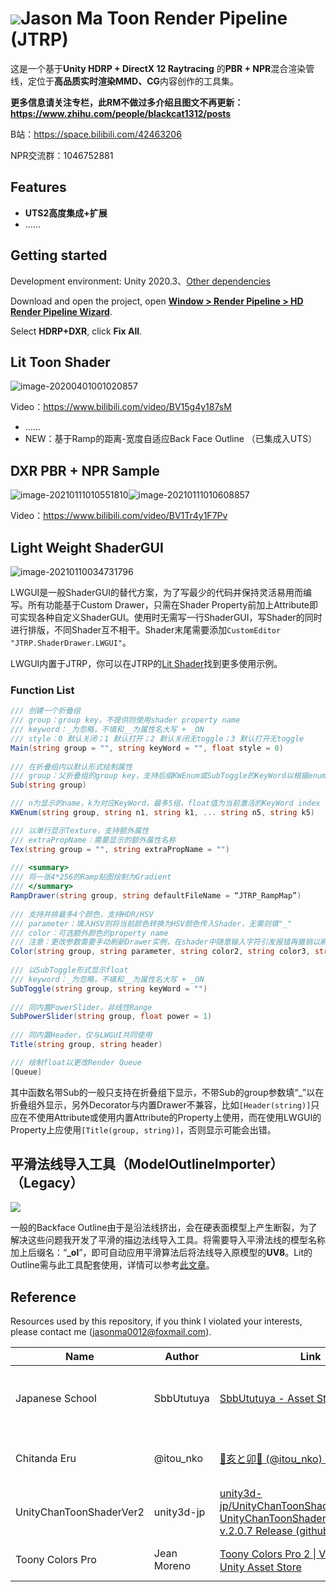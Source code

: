 # ![](README.assets/JTRPLogoLow.png)Jason Ma Toon Render Pipeline (JTRP)


这是一个基于**Unity HDRP  + DirectX 12 Raytracing** 的**PBR + NPR**混合渲染管线，定位于**高品质实时渲染MMD、CG**内容创作的工具集。



**更多信息请关注专栏，此RM不做过多介绍且图文不再更新：https://www.zhihu.com/people/blackcat1312/posts**

B站：https://space.bilibili.com/42463206

NPR交流群：1046752881

## Features

- **UTS2高度集成+扩展**
- ……



## Getting started

Development environment: Unity 2020.3、[Other dependencies](https://github.com/Jason-Ma-233/JasonMaToonRenderPipeline/blob/master/Packages/manifest.json)

Download and open the project, open [**Window > Render Pipeline > HD Render Pipeline Wizard**](https://docs.unity3d.com/Packages/com.unity.render-pipelines.high-definition@8.2/manual/Render-Pipeline-Wizard.html).

Select **HDRP+DXR**, click **Fix All**.



## Lit Toon Shader

![image-20200401001020857](README.assets/image-20200401001020857.png)

Video：https://www.bilibili.com/video/BV15g4y187sM

- ……
- NEW：基于Ramp的距离-宽度自适应Back Face Outline （已集成入UTS）



## DXR PBR + NPR Sample

![image-20210111010551810](README.assets/image-20210111010551810.png)![image-20210111010608857](README.assets/image-20210111010608857.png)

Video：https://www.bilibili.com/video/BV1Tr4y1F7Pv



## Light Weight ShaderGUI

![image-20210110034731796](README.assets/image-20210110034731796.png)

LWGUI是一般ShaderGUI的替代方案，为了写最少的代码并保持灵活易用而编写。所有功能基于Custom Drawer，只需在Shader Property前加上Attribute即可实现各种自定义ShaderGUI。使用时无需写一行ShaderGUI，写Shader的同时进行排版，不同Shader互不相干。Shader末尾需要添加`CustomEditor "JTRP.ShaderDrawer.LWGUI"`。

LWGUI内置于JTRP，你可以在JTRP的[Lit Shader](https://github.com/Jason-Ma-233/JasonMaToonRenderPipeline/blob/master/Assets/JTRP/Runtime/Material/Lit/MyLitShader.shader)找到更多使用示例。

### Function List

```c#
/// 创建一个折叠组
/// group：group key，不提供则使用shader property name
/// keyword：_为忽略，不填和__为属性名大写 + _ON
/// style：0 默认关闭；1 默认打开；2 默认关闭无toggle；3 默认打开无toggle
Main(string group = "", string keyWord = "", float style = 0)
    
/// 在折叠组内以默认形式绘制属性
/// group：父折叠组的group key，支持后缀KWEnum或SubToggle的KeyWord以根据enum显示
Sub(string group)

/// n为显示的name，k为对应KeyWord，最多5组，float值为当前激活的KeyWord index（0-4）
KWEnum(string group, string n1, string k1, ... string n5, string k5)

/// 以单行显示Texture，支持额外属性
/// extraPropName：需要显示的额外属性名称
Tex(string group = "", string extraPropName = "")
    
/// <summary>
/// 将一张4*256的Ramp贴图绘制为Gradient
/// </summary>
RampDrawer(string group, string defaultFileName = “JTRP_RampMap”)
    
/// 支持并排最多4个颜色，支持HDR/HSV
/// parameter：填入HSV则将当前颜色转换为HSV颜色传入Shader，无需则填"_"
/// color：可选额外颜色的property name
/// 注意：更改参数需要手动刷新Drawer实例，在shader中随意输入字符引发报错再撤销以刷新Drawer实例
Color(string group, string parameter, string color2, string color3, string color4)
    
/// 以SubToggle形式显示float
/// keyword：_为忽略，不填和__为属性名大写 + _ON
SubToggle(string group, string keyWord = "")
    
/// 同内置PowerSlider，非线性Range
SubPowerSlider(string group, float power = 1)
    
/// 同内置Header，仅与LWGUI共同使用
Title(string group, string header)

/// 绘制float以更改Render Queue
[Queue]

```

其中函数名带Sub的一般只支持在折叠组下显示，不带Sub的group参数填“_”以在折叠组外显示，另外Decorator与内置Drawer不兼容，比如`[Header(string)]`只应在不使用Attribute或使用内置Attribute的Property上使用，而在使用LWGUI的Property上应使用`[Title(group, string)]`，否则显示可能会出错。

## 平滑法线导入工具（ModelOutlineImporter）（Legacy）

![](README.assets/Snipaste_2020-04-14_22-30-12.png)

一般的Backface Outline由于是沿法线挤出，会在硬表面模型上产生断裂，为了解决这些问题我开发了平滑的描边法线导入工具。将需要导入平滑法线的模型名称加上后缀名：“**_ol**”，即可自动应用平滑算法后将法线导入原模型的**UV8**。Lit的Outline需与此工具配套使用，详情可以参考[此文章](https://zhuanlan.zhihu.com/p/107664564)。

## Reference

Resources used by this repository, if you think I violated your interests, please contact me (jasonma0012@foxmail.com).

| Name                    | Author      | Link                                                         | Content                                 |
| ----------------------- | ----------- | ------------------------------------------------------------ | --------------------------------------- |
| Japanese School         | SbbUtutuya  | [SbbUtutuya - Asset Store (unity.com)](https://assetstore.unity.com/publishers/5437) | Some models and low-resolution textures |
| Chitanda Eru            | @itou_nko   | [🐗亥と卯🐰 (@itou_nko) / Twitter](https://twitter.com/itou_nko) | Character model and textures            |
| UnityChanToonShaderVer2 | unity3d-jp  | [unity3d-jp/UnityChanToonShaderVer2_Project: UnityChanToonShaderVer2 Project / v.2.0.7 Release (github.com)](https://github.com/unity3d-jp/UnityChanToonShaderVer2_Project) | Shaders                                 |
| Toony Colors Pro        | Jean Moreno | [Toony Colors Pro 2 \| VFX 着色器 \| Unity Asset Store](https://assetstore.unity.com/packages/vfx/shaders/toony-colors-pro-2-8105) | Editor > Ramp Utility                   |

